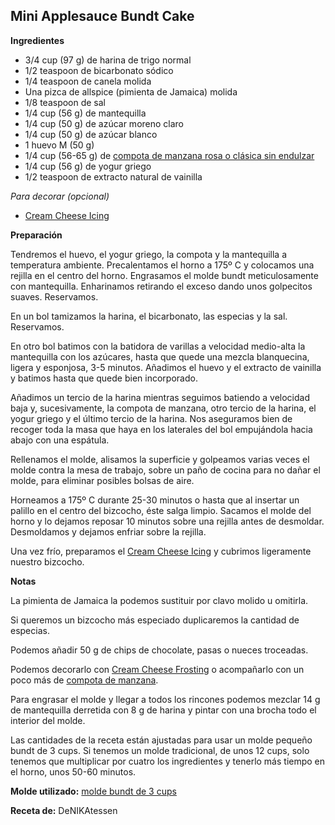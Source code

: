 ## Mini Applesauce Bundt Cake

**Ingredientes**

- 3/4 cup (97 g) de harina de trigo normal
- 1/2 teaspoon de bicarbonato sódico
- 1/4 teaspoon de canela molida
- Una pizca de allspice (pimienta de Jamaica) molida
- 1/8 teaspoon de sal
- 1/4 cup (56 g) de mantequilla
- 1/4 cup (50 g) de azúcar moreno claro
- 1/4 cup (50 g) de azúcar blanco
- 1 huevo M (50 g)
- 1/4 cup (56-65 g) de [compota de manzana rosa o clásica sin endulzar](../auxiliares/compota-de-manzana-applesauce.md)
- 1/4 cup (56 g) de yogur griego
- 1/2 teaspoon de extracto natural de vainilla

*Para decorar (opcional)*

- [Cream Cheese Icing](../auxiliares/cream-cheese-icing-glaseado-de-crema-de-queso.md)

**Preparación**

Tendremos el huevo, el yogur griego, la compota y la mantequilla a temperatura ambiente. Precalentamos el horno a 175º C y colocamos una rejilla en el centro del horno. Engrasamos el molde bundt meticulosamente con mantequilla. Enharinamos retirando el exceso dando unos golpecitos suaves. Reservamos. 

En un bol tamizamos la harina, el bicarbonato, las especias y la sal. Reservamos.

En otro bol batimos con la batidora de varillas a velocidad medio-alta la mantequilla con los azúcares, hasta que quede una mezcla blanquecina, ligera y esponjosa, 3-5 minutos. Añadimos el huevo y el extracto de vainilla y batimos hasta que quede bien incorporado.

Añadimos un tercio de la harina mientras seguimos batiendo a velocidad baja y, sucesivamente, la compota de manzana, otro tercio de la harina, el yogur griego y el último tercio de la harina. Nos aseguramos bien de recoger toda la masa que haya en los laterales del bol empujándola hacia abajo con una espátula.

Rellenamos el molde, alisamos la superficie y golpeamos varias veces el molde contra la mesa de trabajo, sobre un paño de cocina para no dañar el molde, para eliminar posibles bolsas de aire.

Horneamos a 175º C durante 25-30 minutos o hasta que al insertar un palillo en el centro del bizcocho, éste salga limpio. Sacamos el molde del horno y lo dejamos reposar 10 minutos sobre una rejilla antes de desmoldar. Desmoldamos y dejamos enfriar sobre la rejilla.

Una vez frío, preparamos el [Cream Cheese Icing](../auxiliares/cream-cheese-icing-glaseado-de-crema-de-queso.md) y cubrimos ligeramente nuestro bizcocho.

**Notas**

La pimienta de Jamaica la podemos sustituir por clavo molido u omitirla.

Si queremos un bizcocho más especiado duplicaremos la cantidad de especias.

Podemos añadir 50 g de chips de chocolate, pasas o nueces troceadas.

Podemos decorarlo con [Cream Cheese Frosting](../auxiliares/cream-cheese-frosting-cobertura-de-crema-de-queso.md) o acompañarlo con un poco más de [compota de manzana](../auxiliares/compota-de-manzana-applesauce.md).

Para engrasar el molde y llegar a todos los rincones podemos mezclar 14 g de mantequilla derretida con 8 g de harina y pintar con una brocha todo el interior del molde.

Las cantidades de la receta están ajustadas para usar un molde pequeño bundt de 3 cups. Si tenemos un molde tradicional, de unos 12 cups, solo tenemos que multiplicar por cuatro los ingredientes y tenerlo más tiempo en el horno, unos 50-60 minutos.

**Molde utilizado:** [molde bundt de 3 cups](../../moldes-y-utensilios.md)

**Receta de:** DeNIKAtessen